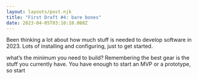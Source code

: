 ```yaml
---
layout: layouts/post.njk
title: "First Draft #4: bare bones"
date: 2023-04-05T03:10:18.088Z
---
```

Been thinking a lot about how much stuff is needed to develop software in 2023. Lots of installing and configuring, just to get started.

what’s the minimum you need to build? Remembering the best gear is the stuff you currently have. You have enough to start an MVP or a prototype, so start